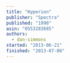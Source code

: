 ```yaml
---
title: "Hyperion"
publisher: "Spectra"
published: "1990"
asin: "0553283685"
authors:
  - dan-simmons
started: "2013-06-21"
finished: "2013-07-06"
---
```

